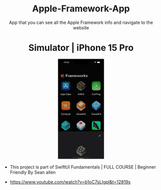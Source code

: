 <div align="center">

# Apple-Framework-App
App that you can see all the Apple Framework info and navigate to the website

# Simulator | iPhone 15 Pro
![](https://github.com/palatipjant/Apple-Framework-App/blob/gridview-version/repo-assets/Simulator%20Recording%20iPhone%2015%20Pro.gif)

<div align="left">
  
- This project is part of SwiftUI Fundamentals | FULL COURSE | Beginner Friendly By Sean allen
  
- https://www.youtube.com/watch?v=b1oC7sLIgpI&t=12819s

  
</div>
